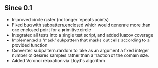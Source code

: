 Since 0.1
---------

- Improved circle raster (no longer repeats points)
- Fixed bug with subpattern.enclosed which would generate more than one enclosed
  point for a primitive.circle
- Integrated all tests into a single test script, and added luacov coverage
- Implemented a 'mask' subpattern that masks out cells according to a provided
  function
- Converted subpattern.random to take as an argument a fixed integer number of
  desired samples rather than a fraction of the domain size.
- Added Voronoi relaxation via Lloyd's algorithm
